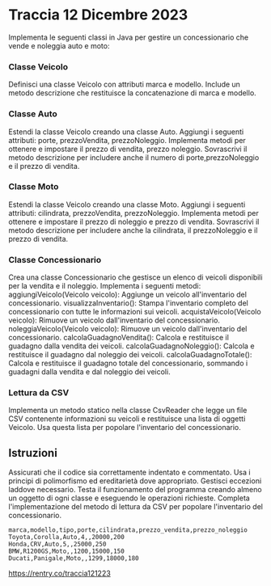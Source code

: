 # Traccia 12 Dicembre 2023

Implementa le seguenti classi in Java per gestire un concessionario che vende e noleggia auto e moto:

### Classe Veicolo

Definisci una classe Veicolo con attributi marca e modello. Include un metodo descrizione che restituisce la concatenazione di marca e modello.

### Classe Auto

Estendi la classe Veicolo creando una classe Auto. Aggiungi i seguenti attributi: porte, prezzoVendita, prezzoNoleggio. Implementa metodi per ottenere e impostare il prezzo di vendita, prezzo noleggio. Sovrascrivi il metodo descrizione per includere anche il numero di porte,prezzoNoleggio e il prezzo di vendita.

### Classe Moto

Estendi la classe Veicolo creando una classe Moto. Aggiungi i seguenti attributi: cilindrata, prezzoVendita, prezzoNoleggio. Implementa metodi per ottenere e impostare il prezzo di noleggio e prezzo di vendita. Sovrascrivi il metodo descrizione per includere anche la cilindrata, il prezzoNoleggio e il prezzo di vendita.

### Classe Concessionario

Crea una classe Concessionario che gestisce un elenco di veicoli disponibili per la vendita e il noleggio. Implementa i seguenti metodi:
aggiungiVeicolo(Veicolo veicolo): Aggiunge un veicolo all'inventario del concessionario.
visualizzaInventario(): Stampa l'inventario completo del concessionario con tutte le informazioni sui veicoli.
acquistaVeicolo(Veicolo veicolo): Rimuove un veicolo dall'inventario del concessionario.
noleggiaVeicolo(Veicolo veicolo): Rimuove un veicolo dall'inventario del concessionario.
calcolaGuadagnoVendita(): Calcola e restituisce il guadagno dalla vendita dei veicoli.
calcolaGuadagnoNoleggio(): Calcola e restituisce il guadagno dal noleggio dei veicoli.
calcolaGuadagnoTotale(): Calcola e restituisce il guadagno totale del concessionario, sommando i guadagni dalla vendita e dal noleggio dei veicoli.

### Lettura da CSV

Implementa un metodo statico nella classe CsvReader che legge un file CSV contenente informazioni su veicoli e restituisce una lista di oggetti Veicolo. Usa questa lista per popolare l'inventario del concessionario.

## Istruzioni

Assicurati che il codice sia correttamente indentato e commentato.
Usa i principi di polimorfismo ed ereditarietà dove appropriato.
Gestisci eccezioni laddove necessario.
Testa il funzionamento del programma creando almeno un oggetto di ogni classe e eseguendo le operazioni richieste.
Completa l'implementazione del metodo di lettura da CSV per popolare l'inventario del concessionario.

```csv
marca,modello,tipo,porte,cilindrata,prezzo_vendita,prezzo_noleggio
Toyota,Corolla,Auto,4,,20000,200
Honda,CRV,Auto,5,,25000,250
BMW,R1200GS,Moto,,1200,15000,150
Ducati,Panigale,Moto,,1299,18000,180
```

https://rentry.co/traccia121223
